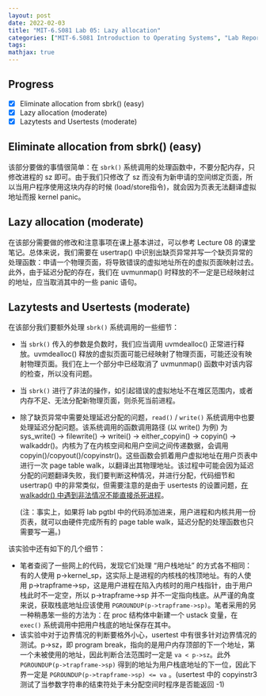 ```yaml
---
layout: post
date: 2022-02-03
title: "MIT-6.S081 Lab 05: Lazy allocation"
categories: ["MIT-6.S081 Introduction to Operating Systems", "Lab Reports"]
tags: 
mathjax: true
---
```


## Progress

- [x] Eliminate allocation from sbrk() (easy)
- [x] Lazy allocation (moderate)
- [x] Lazytests and Usertests (moderate)

<!-- more -->

## Eliminate allocation from sbrk() (easy)

该部分要做的事情很简单：在 `sbrk()` 系统调用的处理函数中，不要分配内存，只修改进程的 sz 即可。由于我们只修改了 sz 而没有为新申请的空间绑定页面，所以当用户程序使用这块内存的时候 (load/store指令)，就会因为页表无法翻译虚拟地址而报 kernel panic。

## Lazy allocation (moderate)

在该部分需要做的修改和注意事项在课上基本讲过，可以参考 Lecture 08 的课堂笔记。总体来说，我们需要在 usertrap() 中识别出缺页异常并写一个缺页异常的处理函数：申请一个物理页面，将导致错误的虚拟地址所在的虚拟页面映射过去。此外，由于延迟分配的存在，我们在 uvmunmap() 时释放的不一定是已经映射过的地址，应当取消其中的一些 panic 语句。

## Lazytests and Usertests (moderate)

在该部分我们要额外处理 `sbrk()` 系统调用的一些细节：

* 当 `sbrk()` 传入的参数是负数时，我们应当调用 uvmdealloc() 正常进行释放。uvmdealloc() 释放的虚拟页面可能已经映射了物理页面，可能还没有映射物理页面。我们在上一个部分中已经取消了 uvmunmap() 函数中对该内容的检查，所以没有问题。

* 当 `sbrk()` 进行了非法的操作，如引起错误的虚拟地址不在堆区范围内，或者内存不足、无法分配新物理页面，则杀死当前进程。

* 除了缺页异常中需要处理延迟分配的问题，`read()` / `write()` 系统调用中也要处理延迟分配问题。该系统调用的函数调用路径 (以 write() 为例) 为  sys_write() $\rightarrow$ filewrite() $\rightarrow$ writei() $\rightarrow$ either_copyin() $\rightarrow$ copyin() $\rightarrow$  walkaddr()。内核为了在内核空间和用户空间之间传递数据，会调用 copyin()/copyout()/copyinstr()。这些函数会抓着用户虚拟地址在用户页表中进行一次 page table walk，以翻译出其物理地址。该过程中可能会因为延迟分配的问题翻译失败，我们要判断这种情况，并进行分配，代码细节和 usertrap() 中的非常类似，但需要注意的是由于 usertests 的设置问题，<u>在 walkaddr() 中遇到非法情况不能直接杀死进程</u>。

    (注：事实上，如果将 lab pgtbl 中的代码添加进来，用户进程和内核共用一份页表，就可以由硬件完成所有的 page table walk，延迟分配的处理函数也只需要写一遍。)

该实验中还有如下的几个细节：

* 笔者查阅了一些网上的代码，发现它们处理 “用户栈地址” 的方式各不相同：有的人使用 p->kernel_sp，这实际上是进程的内核栈的栈顶地址。有的人使用 p->trapframe->sp，这是用户进程在陷入内核时的用户栈指针，由于用户栈此时不一定空，所以 p->trapframe->sp 并不一定指向栈底。从严谨的角度来说，获取栈底地址应该使用 `PGROUNDUP(p->trapframe->sp)`。笔者采用的另一种稍愚笨一些的方法为：在 proc 结构体中新建一个 ustack 变量，在 `exec()` 系统调用中把用户栈底的地址保存在其中。
* 该实验中对于边界情况的判断要格外小心，usertest 中有很多针对边界情况的测试。p->sz，即 program break，指向的是用户内存顶部的下一个地址，第一个未被使用的地址，因此判断合法范围时一定是 `va < p->sz`。此外 `PGROUNDUP(p->trapframe->sp)` 得到的地址为用户栈底地址的下一位，因此下界一定是 `PGROUNDUP(p->trapframe->sp) <= va` 。(usertest 中的 copyinstr3 测试了当参数字符串的结束符处于未分配空间时程序是否能返回 -1)

